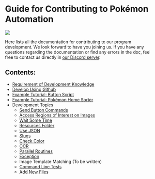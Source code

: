 # Guide for Contributing to Pokémon Automation

[<img src="https://canary.discordapp.com/api/guilds/695809740428673034/widget.png?style=banner2">](https://discord.gg/cQ4gWxN)

Here lists all the documentation for contributing to our program development.
We look forward to have you joining us.
If you have any questions regarding the documentation or find any errors in the doc, feel free to contact us directly in [our Discord server](https://discord.gg/cQ4gWxN).

## Contents:

- [Requirement of Development Knowledge](Knowledge.md)
- [Develop Using Github](Git.md)
- [Example Tutorial: Button Script](TutorialMC.md)
- [Example Tutorial: Pokémon Home Sorter](TutorialCC.md)
- Development Topics
	- [Send Button Commands](Button.md)
	- [Access Regions of Interest on Images](SubImage.md)
	- [Wait Some Time](Wait.md)
	- [Resources Folder](Resources.md)
	- [Use JSON](JSON.md)
	- [Slugs](Slug.md)
	- [Check Color](Color.md)
	- [OCR](OCR.md)
	- [Parallel Routines](Parallel.md)
	- [Exception](Exception.md)
	- Image Template Matching (To be written)
	- [Command Line Tests](Tests.md)
	- [Add New Files](NewFiles.md)